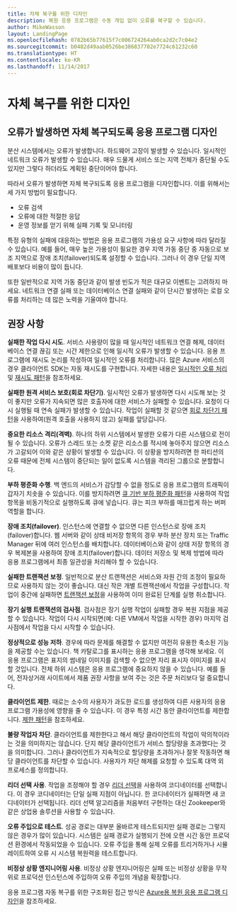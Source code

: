 ```yaml
---
title: 자체 복구를 위한 디자인
description: 복원 응용 프로그램은 수동 개입 없이 오류를 복구할 수 있습니다.
author: MikeWasson
layout: LandingPage
ms.openlocfilehash: 0782b65b77615f7c006724264ab0ca2d2c7c04e2
ms.sourcegitcommit: b0482d49aab0526be386837702e7724c61232c60
ms.translationtype: HT
ms.contentlocale: ko-KR
ms.lasthandoff: 11/14/2017
---
```

# <a name="design-for-self-healing"></a>자체 복구를 위한 디자인

## <a name="design-your-application-to-be-self-healing-when-failures-occur"></a>오류가 발생하면 자체 복구되도록 응용 프로그램 디자인

분산 시스템에서는 오류가 발생합니다. 하드웨어 고장이 발생할 수 있습니다. 일시적인 네트워크 오류가 발생할 수 있습니다. 매우 드물게 서비스 또는 지역 전체가 중단될 수도 있지만 그렇다 하더라도 계획된 중단이어야 합니다.

따라서 오류가 발생하면 자체 복구되도록 응용 프로그램을 디자인합니다. 이를 위해서는 세 가지 방법이 필요합니다.

- 오류 검색
- 오류에 대한 적절한 응답
- 운영 정보를 얻기 위해 실패 기록 및 모니터링

특정 유형의 실패에 대응하는 방법은 응용 프로그램의 가용성 요구 사항에 따라 달라질 수 있습니다. 예를 들어, 매우 높은 가용성이 필요한 경우 지역 가동 중단 중 자동으로 보조 지역으로 장애 조치(failover)되도록 설정할 수 있습니다. 그러나 이 경우 단일 지역 배포보다 비용이 많이 듭니다. 

또한 일반적으로 지역 가동 중단과 같이 발생 빈도가 적은 대규모 이벤트는 고려하지 마세요. 네트워크 연결 실패 또는 데이터베이스 연결 실패와 같이 단시간 발생하는 로컬 오류를 처리하는 데 많은 노력을 기울여야 합니다.

## <a name="recommendations"></a>권장 사항

**실패한 작업 다시 시도**. 서비스 사용량이 많을 때 일시적인 네트워크 연결 해제, 데이터베이스 연결 끊김 또는 시간 제한으로 인해 일시적 오류가 발생할 수 있습니다. 응용 프로그램에 재시도 논리를 작성하여 일시적인 오류를 처리합니다. 많은 Azure 서비스의 경우 클라이언트 SDK는 자동 재시도를 구현합니다. 자세한 내용은 [일시적인 오류 처리][transient-fault-handling] 및 [재시도 패턴][retry]을 참조하세요.

**실패한 원격 서비스 보호(회로 차단기)**. 일시적인 오류가 발생하면 다시 시도해 보는 것이 좋지만 오류가 지속되면 많은 호출자에 대한 서비스가 실패할 수 있습니다. 요청이 다시 실행될 때 연속 실패가 발생할 수 있습니다. 작업이 실패할 것 같으면 [회로 차단기 패턴][circuit-breaker]을 사용하여(원격 호출을 사용하지 않고) 실패를 앞당깁니다.  

**중요한 리소스 격리(격벽)**. 하나의 하위 시스템에서 발생한 오류가 다른 시스템으로 전이될 수 있습니다. 오류가 스레드 또는 소켓 같은 리소스를 적시에 놓아주지 않으면 리소스가 고갈되어 이와 같은 상황이 발생할 수 있습니다. 이 상황을 방지하려면 한 파티션의 오류 때문에 전체 시스템이 중단되는 일이 없도록 시스템을 격리된 그룹으로 분할합니다.  

**부하 평준화 수행**. 백 엔드의 서비스가 감당할 수 없을 정도로 응용 프로그램의 트래픽이 갑자기 치솟을 수 있습니다. 이를 방지하려면 [큐 기반 부하 평준화 패턴][load-level]을 사용하여 작업 항목을 비동기적으로 실행하도록 큐에 넣습니다. 큐는 피크 부하를 매끄럽게 하는 버퍼 역할을 합니다. 

**장애 조치(failover)**. 인스턴스에 연결할 수 없으면 다른 인스턴스로 장애 조치(failover)합니다. 웹 서버와 같이 상태 비저장 항목의 경우 부하 분산 장치 또는 Traffic Manager 뒤에 여러 인스턴스를 배치합니다. 데이터베이스와 같이 상태 저장 항목의 경우 복제본을 사용하여 장애 조치(failover)합니다. 데이터 저장소 및 복제 방법에 따라 응용 프로그램에서 최종 일관성을 처리해야 할 수 있습니다. 

**실패한 트랜잭션 보정**. 일반적으로 분산 트랜잭션은 서비스와 자원 간의 조정이 필요하므로 사용하지 않는 것이 좋습니다. 대신 작은 개별 트랜잭션에서 작업을 구성합니다. 작업이 중간에 실패하면 [트랜잭션 보정][compensating-transactions]을 사용하여 이미 완료된 단계를 실행 취소합니다. 

**장기 실행 트랜잭션의 검사점**. 검사점은 장기 실행 작업이 실패할 경우 복원 지점을 제공할 수 있습니다. 작업이 다시 시작되면(예: 다른 VM에서 작업을 시작한 경우) 마지막 검사점에서 작업을 다시 시작할 수 있습니다.

**정상적으로 성능 저하**. 경우에 따라 문제를 해결할 수 없지만 여전히 유용한 축소된 기능을 제공할 수는 있습니다. 책 카탈로그를 표시하는 응용 프로그램을 생각해 보세요. 이 응용 프로그램은 표지의 썸네일 이미지를 검색할 수 없으면 자리 표시자 이미지를 표시할 것입니다. 전체 하위 시스템은 응용 프로그램에 중요하지 않을 수 있습니다. 예를 들어, 전자상거래 사이트에서 제품 권장 사항을 보여 주는 것은 주문 처리보다 덜 중요합니다.

**클라이언트 제한**. 때로는 소수의 사용자가 과도한 로드를 생성하여 다른 사용자의 응용 프로그램 가용성에 영향을 줄 수 있습니다. 이 경우 특정 시간 동안 클라이언트를 제한합니다. [제한 패턴][throttle]을 참조하세요.

**불량 작업자 차단**. 클라이언트를 제한한다고 해서 해당 클라이언트의 작업이 악의적이라는 것을 의미하지는 않습니다. 단지 해당 클라이언트가 서비스 할당량을 초과했다는 것을 의미합니다. 그러나 클라이언트가 지속적으로 할당량을 초과하거나 잘못 작동하면 해당 클라이언트를 차단할 수 있습니다. 사용자가 차단 해제를 요청할 수 있도록 대역 외 프로세스를 정의합니다.

**리더 선택 사용**. 작업을 조정해야 할 경우 [리더 선택][leader-election]을 사용하여 코디네이터를 선택합니다. 이 경우 코디네이터는 단일 실패 지점이 아닙니다. 한 코디네이터가 실패하면 새 코디네이터가 선택됩니다. 리더 선택 알고리즘을 처음부터 구현하는 대신 Zookeeper와 같은 상업용 솔루션을 사용할 수 있습니다.  

**오류 주입으로 테스트**. 성공 경로는 대부분 올바르게 테스트되지만 실패 경로는 그렇지 않은 경우가 많이 있습니다. 시스템은 실패 경로가 실행되기 전에 오랜 시간 동안 프로덕션 환경에서 작동되었을 수 있습니다. 오류 주입을 통해 실제 오류를 트리거하거나 시뮬레이트하여 오류 시 시스템 복원력을 테스트합니다. 

**비정상 상황 엔지니어링 사용**. 비정상 상황 엔지니어링은 실패 또는 비정상 상황을 무작위로 프로덕션 인스턴스에 주입하여 오류 주입의 개념을 확장합니다. 

응용 프로그램 자동 복구를 위한 구조화된 접근 방식은 [Azure용 복원 응용 프로그램 디자인][resiliency-overview]을 참조하세요.  

[circuit-breaker]: ../../patterns/circuit-breaker.md
[compensating-transactions]: ../../patterns/compensating-transaction.md
[leader-election]: ../../patterns/leader-election.md
[load-level]: ../../patterns/queue-based-load-leveling.md
[resiliency-overview]: ../../resiliency/index.md
[retry]: ../../patterns/retry.md
[throttle]: ../../patterns/throttling.md
[transient-fault-handling]: ../../best-practices/transient-faults.md

